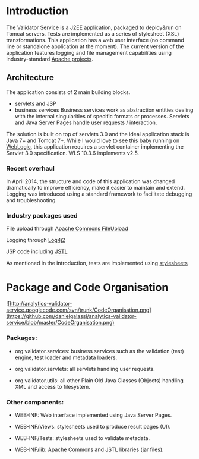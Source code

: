 # Introduction #

The Validator Service is a J2EE application, packaged to deploy&run on Tomcat servers. Tests are implemented as a series of stylesheet (XSL) transformations. This application has a web user interface (no command line or standalone application at the moment).
The current version of the application features logging and file management capabilities using industry-standard [Apache projects](http://www.apache.org/).



## Architecture ##

The application consists of 2 main building blocks.
  * servlets and JSP
  * business services
Business services work as abstraction entities dealing with the internal singularities of specific formats or processes. Servlets and Java Server Pages handle user requests / interaction.

The solution is built on top of servlets 3.0 and the ideal application stack is Java 7+ and Tomcat 7+. While I would love to see this baby running on [WebLogic](http://www.oracle.com/technetwork/middleware/weblogic/overview/index.html), this application requires a servlet container implementing the Servlet 3.0 specification. WLS 10.3.6 implements v2.5.



### Recent overhaul ###

In April 2014, the structure and code of this application was changed dramatically to improve efficiency, make it easier to maintain and extend. Logging was introduced using a standard framework to facilitate debugging and troubleshooting.



### Industry packages used ###

File upload through [Apache Commons FileUpload](http://commons.apache.org/proper/commons-fileupload/)

Logging through [Log4j2](http://logging.apache.org/log4j/2.x/)

JSP code including [JSTL](https://jstl.java.net/)

As mentioned in the introduction, tests are implemented using [stylesheets](http://www.w3.org/TR/xslt)



# Package and Code Organisation #

![http://analytics-validator-service.googlecode.com/svn/trunk/CodeOrganisation.png](https://github.com/danielgalassi/analytics-validator-service/blob/master/CodeOrganisation.png)


### Packages: ###

  * org.validator.services: business services such as the validation (test) engine, test loader and metadata loaders.

  * org.validator.servlets: all servlets handling user requests.

  * org.validator.utils: all other Plain Old Java Classes (Objects) handling XML and access to filesystem.


### Other components: ###

  * WEB-INF: Web interface implemented using Java Server Pages.

  * WEB-INF/Views: stylesheets used to produce result pages (UI).

  * WEB-INF/Tests: stylesheets used to validate metadata.

  * WEB-INF/lib: Apache Commons and JSTL libraries (jar files).
